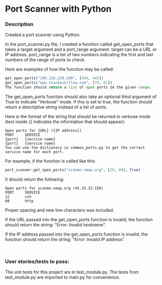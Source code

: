 # Port Scanner with Python

### Description

Created a port scanner using Python.

In the port_scanner.py file, I created a function called get_open_ports that takes a target argument and a port_range argument. target can be a URL or IP address. port_range is a list of two numbers indicating the first and last numbers of the range of ports to check.

Here are examples of how the function may be called:

```python
get_open_ports("209.216.230.240", [440, 445])
get_open_ports("www.stackoverflow.com", [79, 82])
The function should return a list of open ports in the given range.
```

The get_open_ports function should also take an optional third argument of True to indicate "Verbose" mode. If this is set to true, the function should return a descriptive string instead of a list of ports.

Here is the format of the string that should be returned in verbose mode (text inside {} indicates the information that should appear):

```
Open ports for {URL} ({IP address})
PORT     SERVICE
{port}   {service name}
{port}   {service name}
You can use the dictionary in common_ports.py to get the correct service name for each port.
```

For example, if the function is called like this:

```python
port_scanner.get_open_ports("scanme.nmap.org", [20, 80], True)
```

It should return the following:

```
Open ports for scanme.nmap.org (45.33.32.156)
PORT     SERVICE
22       ssh
80       http
```

Proper spacing and new line characters was included.

If the URL passed into the get_open_ports function is invalid, the function should return the string: "Error: Invalid hostname".

If the IP address passed into the get_open_ports function is invalid, the function should return the string: "Error: Invalid IP address".

<br />

### User stories/tests to pass:

The unit tests for this project are in test_module.py. The tests from test_module.py are imported to main.py for convenience.
